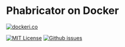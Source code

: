 # Phabricator on Docker

[![dockeri.co](http://dockeri.co/image/veeenex/docker-phabricator)](https://hub.docker.com/r/veeenex/docker-phabricator/)

[![MIT License](https://img.shields.io/github/license/veeenex/docker-phabricator.svg)](https://raw.githubusercontent.com/veeenex/docker-phabricator/master/LICENSE) [![Github issues](https://img.shields.io/github/issues-raw/veeenex/docker-phabricator.svg)](https://github.com/veeenex/docker-phabricator/issues)
